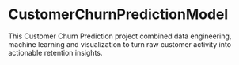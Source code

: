 # CustomerChurnPredictionModel
This Customer Churn Prediction project combined data engineering, machine learning and visualization to turn raw customer activity into actionable retention insights. 
